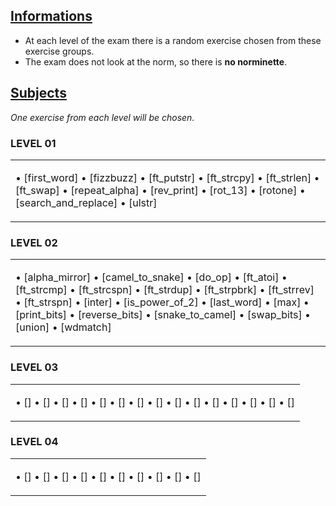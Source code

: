 ## <ins>Informations</ins>

- At each level of the exam there is a random exercise chosen from these exercise groups.
- The exam does not look at the norm, so there is **no norminette**.

## <ins>Subjects</ins>

*One exercise from each level will be chosen.*

### LEVEL 01

<table><tr><td>

• [first_word]
• [fizzbuzz]
• [ft_putstr]
• [ft_strcpy]
• [ft_strlen]
• [ft_swap]
• [repeat_alpha]
• [rev_print]
• [rot_13]
• [rotone]
• [search_and_replace]
• [ulstr]
</td></tr></table>

### LEVEL 02

<table><tr><td>

• [alpha_mirror]
• [camel_to_snake]
• [do_op]
• [ft_atoi]
• [ft_strcmp]
• [ft_strcspn]
• [ft_strdup]
• [ft_strpbrk]
• [ft_strrev]
• [ft_strspn]
• [inter]
• [is_power_of_2]
• [last_word]
• [max]
• [print_bits]
• [reverse_bits]
• [snake_to_camel]
• [swap_bits]
• [union]
• [wdmatch]
</td></tr></table>

### LEVEL 03

<table><tr><td>

• []
• []
• []
• []
• []
• []
• []
• []
• []
• []
• []
• []
• []
• []
• []
</td></tr></table>

### LEVEL 04

<table><tr><td>

• []
• []
• []
• []
• []
• []
• []
• []
• []
• []
</td></tr></table>
